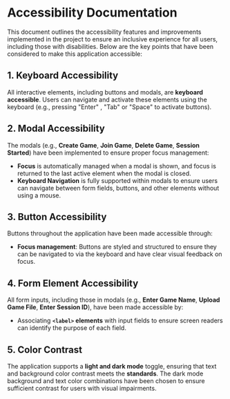 # Accessibility Documentation

This document outlines the accessibility features and improvements implemented in the project to ensure an inclusive experience for all users, including those with disabilities. Below are the key points that have been considered to make this application accessible:


## 1. Keyboard Accessibility

All interactive elements, including buttons and modals, are **keyboard accessible**. Users can navigate and activate these elements using the keyboard (e.g., pressing "Enter" , "Tab" or "Space" to activate buttons).

## 2. Modal Accessibility

The modals (e.g., **Create Game**, **Join Game**, **Delete Game**, **Session Started**) have been implemented to ensure proper focus management:
- **Focus** is automatically managed when a modal is shown, and focus is returned to the last active element when the modal is closed.
- **Keyboard Navigation** is fully supported within modals to ensure users can navigate between form fields, buttons, and other elements without using a mouse.

## 3. Button Accessibility

Buttons throughout the application have been made accessible through:
- **Focus management**: Buttons are styled and structured to ensure they can be navigated to via the keyboard and have clear visual feedback on focus.


## 4. Form Element Accessibility

All form inputs, including those in modals (e.g., **Enter Game Name**, **Upload Game File**, **Enter Session ID**), have been made accessible by:
- Associating **`<label>` elements** with input fields to ensure screen readers can identify the purpose of each field.

## 5. Color Contrast

The application supports a **light and dark mode** toggle, ensuring that text and background color contrast meets the **standards**. The dark mode background and text color combinations have been chosen to ensure sufficient contrast for users with visual impairments.